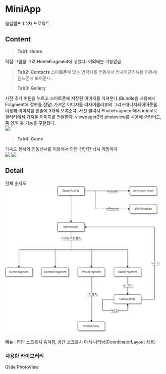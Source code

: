 # MiniApp

몰입캠프 1주차 프로젝트

## Content 

>**Tab1: Home**   

직접 그림을 그려 HomeFragment에 넣었다. 이외에는 기능없음

> **Tab2: Contacts**
스마트폰에 있는 연락처를 연동해서 리사이클러뷰를 이용해 핸드폰에 보여준다.


> **Tab3: Gallery**

사진 추가 버튼을 누르고 스마트폰에 저장된 이미지를 가져온다.(Bundle을 사용해서 Fragment에 정보를 전달)
가져온 이미지를 리사이클러뷰의 그리드매니저레이아웃을 이용해 이미지를 한줄에 3개씩 보여준다.
사진 클릭시 PhotoFragment에서 intent로 갤러리에서 가져온 이미지를 전달한다. viewpager2와 photoview를 사용해 슬라이드, 줌 인/아웃 기능을 구현했다.   
<img src="https://user-images.githubusercontent.com/77565951/148003792-34658228-c9c8-46f8-9162-7dd76c4cd64e.gif"/>

> **Tab4: Game**

가속도 센서와 진동센서를 이용해서 만든 간단한 낚시 게임이다   
<img src="https://user-images.githubusercontent.com/77565951/148007584-b501974d-41f2-48f5-8a65-83747c73e4d1.gif"/>
<img src="https://user-images.githubusercontent.com/77565951/148007625-130e7725-9ab8-47b4-b73d-b8b96e9375ae.gif"/>

## Detail

전체 순서도   
<img src="./files/flowchart.png"/>   

메뉴 : 하단 스크롤시 숨겨짐, 상단 스크롤시 다시 나타남(CoordinatorLayout 사용)

### 사용한 라이브러리

Glide
PhotoView



